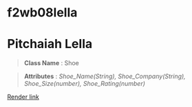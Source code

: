 # f2wb08lella
# Pitchaiah Lella

> __Class Name__ : Shoe

> __Attributes__ : *Shoe_Name(String), Shoe_Company(String), Shoe_Size(number), Shoe_Rating(number)*

[Render link](https://f2db08lella.onrender.com)
